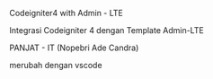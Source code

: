 Codeigniter4 with Admin - LTE

Integrasi Codeigniter 4 dengan Template Admin-LTE

PANJAT - IT (Nopebri Ade Candra)
 
 merubah dengan vscode